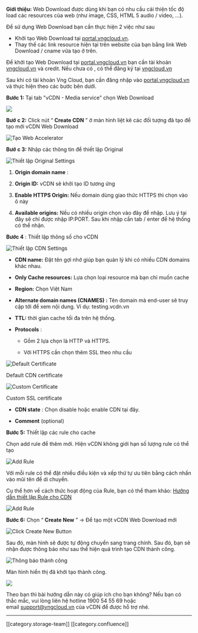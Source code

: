  **Giới thiệu:**  Web Download được dùng khi bạn có nhu cầu cải thiện tốc độ load các resources của web (như image, CSS, HTML 5 audio / video, ...). 

Để sử dụng Web Download bạn cần thực hiện 2 việc như sau 


* Khởi tạo Web Download tại [portal.vngcloud.vn](https://portal.vngcloud.vn/). 
* Thay thế các link resource hiện tại trên website của bạn bằng link Web Download / cname vừa tạo ở trên. 

Để khởi tạo Web Download tại [portal.vngcloud.vn](https://portal.vngcloud.vn) bạn cần tài khoản [vngcloud.vn](https://vngcloud.vn/) và credit. Nếu chưa có , có thể đăng ký tại [vngcloud.vn](https://vngcloud.vn/) 

Sau khi có tài khoản Vng Cloud, bạn cần đăng nhập vào [portal.vngcloud.vn](https://portal.vngcloud.vn/) và thực hiện theo các bước bên dưới. 

 **Bước 1:**  Tại tab "vCDN - Media service" chọn Web Download

![](images/storage/image2020-1-13_11-47-35.png)



 **Bướ**  **c 2:** Click nút “ **Create CDN** ” ở màn hình liệt kê các đối tượng đã tạo để tạo mới vCDN Web Download

![Tạo Web Accelerator](images/storage/WEB_ACC_2.jpg)

 **Bướ**  **c 3:** Nhập các thông tin để thiết lập Original

![Thiết lập Original Settings](images/storage/WEB_ACC_3.jpg)


1.  **Origin domain name** : 






1.  **Origin ID:**  vCDN sẽ khởi tạo ID tương ứng 


1.  **Enable HTTPS Origin:**  Nếu domain dùng giao thức HTTPS thì chọn vào ô này 


1.  **Available origins:**  Nếu có nhiều origin chọn vào đây để nhập. Lưu ý tại đây sẽ chỉ được nhập IP:PORT. Sau khi nhập cần tab / enter để hệ thống có thể nhận. 



 **Bước 4** : Thiết lập thông số cho vCDN 

![Thiết lập CDN Settings](images/storage/WEB_ACC_4.jpg)


*  **CDN name:** Đặt tên gợi nhớ giúp bạn quản lý khi có nhiều CDN domains khác nhau. 


*  **Only Cache resources:** Lựa chọn loại resource mà bạn chỉ muốn cache


*  **Region:** Chọn Việt Nam


*  **Alternate domain names (CNAMES) :** Tên domain mà end-user sẽ truy cập tới để xem nội dung. Ví dụ: testing.vcdn.vn


*  **TTL:** thời gian cache tối đa trên hệ thống.


*  **Protocols** :


    * Gồm 2 lựa chọn là HTTP và HTTPS. 


    * Với HTTPS cần chọn thêm SSL theo nhu cầu



    

![Default Certificate](images/storage/CERT_DEFAULT.jpg)

Default CDN certificate

![Custom Certificate](images/storage/CERT_CUSTOM.jpg)

Custom SSL certificate


*  **CDN state** : Chọn disable hoặc enable CDN tại đây. 


*  **Comment**  (optional) 



 **Bước 5:** Thiết lập các rule cho cache 

Chọn add rule để thêm mới. Hiện vCDN không giới hạn số lượng rule có thể tạo

![Add Rule](images/storage/RULE_ADD.jpg)

Với mỗi rule có thể đặt nhiều điều kiện và xếp thứ tự ưu tiên bằng cách nhấn vào mũi tên để di chuyển.

Cụ thể hơn về cách thức hoạt động của Rule, bạn có thể tham khảo: [Hướng dẫn thiết lập Rule cho CDN](https://docs.vngcloud.vn/pages/viewpage.action?pageId=2721278)

![Add Rule](images/storage/RULE_MORE.jpg)

 **Bước 6:**  Chọn “ **Create New** ” -> Để tạo một vCDN Web Download mới

![Click Create New Button](images/storage/WEB_ACC_CREATE.jpg)

Sau đó, màn hình sẽ được tự động chuyển sang trang chính. Sau đó, bạn sẽ nhận được thông báo như sau thể hiện quá trình tạo CDN thành công.

![Thông báo thành công](images/storage/WEB_ACC_SUCCESS.jpg)

Màn hình hiển thị đã khởi tạo thành công.

![](images/storage/WEB_ACC_SUCCESS_2.jpg)





Theo bạn thì bài hướng dẫn này có giúp ích cho bạn không? Nếu bạn có thắc mắc, vui lòng liên hệ hotline 1900 54 55 69 hoặc email [support@vngcloud.vn](mailto:support@vngcloud.vn) của vCDN để được hỗ trợ nhé.



*****

[[category.storage-team]] 
[[category.confluence]] 
